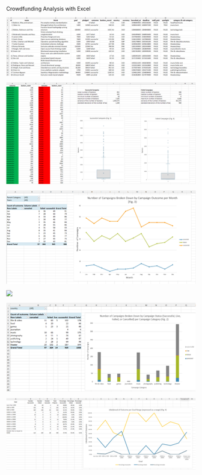 Crowdfunding Analysis with Excel

![](screenshots/raw_data.png)

![](screenshots/backer_statistical_analysis.png)

![](screenshots/campaigns_by_month.png)

![](screenshots/campaigns_by_sub-category.png)

![](screenshots/campains_by_category.png)

![](screenshots/likelihood_of_outcome_by_goal_range.png)
